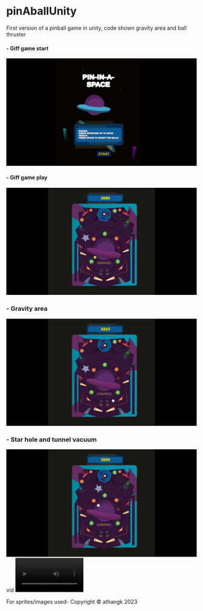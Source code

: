 # pinAballUnity
First version of a pinball game in unity, code shown gravity area and ball thruster

#### - Giff game start
  <p float=left>
<img src="https://github.com/athangk/pinAballUnity/blob/main/pinaball1.gif" width="640">
  </p>

  
#### - Giff game play


<img src="https://github.com/athangk/pinAballUnity/blob/main/pinaball2.gif" width="640">

  
### - Gravity area

<img src="https://github.com/athangk/pinAballUnity/blob/main/pinaball3.gif" width="640">

### - Star hole and tunnel vacuum

<img src="https://github.com/athangk/pinAballUnity/blob/main/pinaball4.gif" width="640">
vid
<video src='https://github.com/athangk/pinAballUnity/blob/main/10s_pinball.mp4' width=180/></video>

For sprites/images used- Copyright © athangk 2023

